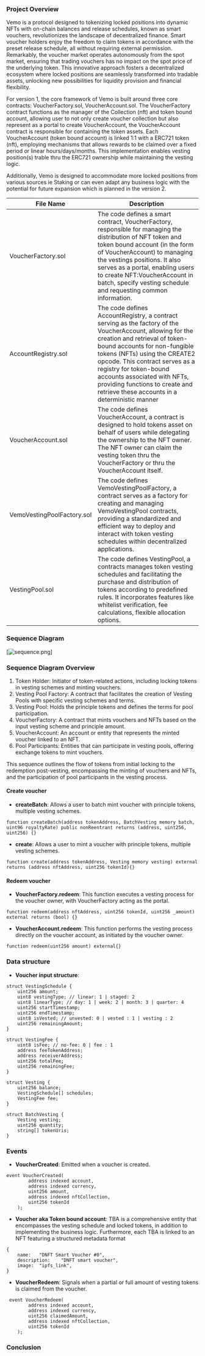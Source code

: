 ### Project Overview
Vemo is a protocol designed to tokenizing locked positions into dynamic NFTs with on-chain balances and release schedules, known as smart vouchers, revolutionizes the landscape of decentralized finance. Smart voucher holders enjoy the freedom to claim tokens in accordance with the preset release schedule, all without requiring external permission. Remarkably, the voucher market operates autonomously from the spot market, ensuring that trading vouchers has no impact on the spot price of the underlying token. This innovative approach fosters a decentralized ecosystem where locked positions are seamlessly transformed into tradable assets, unlocking new possibilities for liquidity provision and financial flexibility.

For version 1, the core framework of Vemo is built around three core contracts: VoucherFactory.sol, VoucherAccount.sol. The VoucherFactory contract functions as the manager of the Collection (nft) and token bound account, allowing user to not only create voucher collection but also represent as a portal to create VoucherAccount, the VoucherAccount contract is responsible for containing the token assets. Each VoucherAccount (token bound account) is linked 1:1 with a ERC721 token (nft), employing mechanisms that allows rewards to be claimed over a fixed period or linear hours/days/months. This implementation enables vesting position(s) trable thru the ERC721 ownership while maintaining the vesting logic.

Additionally, Vemo is designed to accommodate more locked positions from various sources ie Staking or can even adapt any business logic with the potential for future expansion which is planned in the version 2.

File Name | Description
-- | --
VoucherFactory.sol | The code defines a smart contract, VoucherFactory, responsible for managing the distribution of NFT token and token bound account (in the form of VoucherAccount) to managing the vestings positions. It also serves as a portal, enabling users to create NFT:VoucherAccount in batch, specify vesting schedule and requesting common information.
AccountRegistry.sol | The code defines AccountRegistry, a contract serving as the factory of the VoucherAccount, allowing for the creation and retrieval of token-bound accounts for non-fungible tokens (NFTs) using the CREATE2 opcode. This contract serves as a registry for token-bound accounts associated with NFTs, providing functions to create and retrieve these accounts in a deterministic manner
VoucherAccount.sol | The code defines VoucherAccount, a contract is designed to hold tokens asset on behalf of users while delegating the ownership to the NFT owner. The NFT owner can claim the vesting token thru the VoucherFactory or thru the VoucherAccount itself.
VemoVestingPoolFactory.sol | The code defines VemoVestingPoolFactory, a contract serves as a factory for creating and managing VemoVestingPool contracts, providing a standardized and efficient way to deploy and interact with token vesting schedules within decentralized applications.
VestingPool.sol | The code defines VestingPool, a contracts manages token vesting schedules and facilitating the purchase and distribution of tokens according to predefined rules. It incorporates features like whitelist verification, fee calculations, flexible allocation options.

### Sequence Diagram


[![sequence.png](https://www.planttext.com/api/plantuml/png/TLCnRiCm3Dpr2i9xF-2XI9UWGri4HT2fYo0HiM1R2YGwQNvVobPIoLP7du_7koEq2oGzJUCWf2BduUXwjAzkqEX11cZcRrY0Hg0bGpVuma36dWxE3Vjvx3Pp4mmHX_IZDhCX_v7Sf3hqXUW2RVKM_4KfDragg0bhKgIuuS0XZJ9dcQYpZGmCZH1vzAVdIiWMtfpguUoDvQa1WU94-BPNGnrSKg307aOKogCap5L4fRPoJmiVU8MYnaL6RzqLJRNmRZZPPG6hXa1QdLcNOwn8h0fduMmFszaVOMHbDd3FKzHUcIy9xVfEWx4zQcukQWknliswZqeiZS5ubi0VrKbxIbV8ouqgA-4YoZzTFYn_eaOS7zULnBsvCtFlZPBX0-_GQdutlm00)]


### Sequence Diagram Overview
1. Token Holder: Initiator of token-related actions, including locking tokens in vesting schemes and minting vouchers.
2. Vesting Pool Factory: A contract that facilitates the creation of Vesting Pools with specific vesting schemes and terms.
3. Vesting Pool: Holds the principle tokens and defines the terms for pool participation.
4. VoucherFactory: A contract that mints vouchers and NFTs based on the input vesting scheme and principle amount.
5. VoucherAccount: An account or entity that represents the minted voucher linked to an NFT.
6. Pool Participants: Entities that can participate in vesting pools, offering exchange tokens to mint vouchers.


This sequence outlines the flow of tokens from initial locking to the redemption post-vesting, encompassing the minting of vouchers and NFTs, and the participation of pool participants in the vesting process.

#### Create voucher

- **createBatch**: Allows a user to batch mint voucher with principle tokens, multiple vesting schemes.
```
function createBatch(address tokenAddress, BatchVesting memory batch, uint96 royaltyRate) public nonReentrant returns (address, uint256, uint256) {}
```
- **create**: Allows a user to mint a voucher with principle tokens, multiple vesting schemes.
```
function create(address tokenAddress, Vesting memory vesting) external returns (address nftAddress, uint256 tokenId){}
```
#### Redeem voucher

- **VoucherFactory.redeem**: This function executes a vesting process for the voucher owner, with VoucherFactory acting as the portal.
```
function redeem(address nftAddress, uint256 tokenId, uint256 _amount) external returns (bool) {}
```
- **VoucherAccount.redeem**: This function performs the vesting process directly on the voucher account, as initiated by the voucher owner.
```
function redeem(uint256 amount) external{}
```

### Data structure
- **Voucher input structure**:
```
struct VestingSchedule {
    uint256 amount;
    uint8 vestingType; // linear: 1 | staged: 2
    uint8 linearType; // day: 1 | week: 2 | month: 3 | quarter: 4
    uint256 startTimestamp;
    uint256 endTimestamp;
    uint8 isVested; // unvested: 0 | vested : 1 | vesting : 2
    uint256 remainingAmount;
}

struct VestingFee {
    uint8 isFee; // no-fee: 0 | fee : 1
    address feeTokenAddress;
    address receiverAddress;
    uint256 totalFee;
    uint256 remainingFee;
}

struct Vesting {
    uint256 balance;
    VestingSchedule[] schedules;
    VestingFee fee;
}

struct BatchVesting {
    Vesting vesting;
    uint256 quantity;
    string[] tokenUris;
}
```
### Events
- **VoucherCreated**: Emitted when a voucher is created.
```
event VoucherCreated(
        address indexed account,
        address indexed currency,
        uint256 amount,
        address indexed nftCollection,
        uint256 tokenId
    );
```
- **Voucher aka Token bound account**: TBA is a comprehensive entity that encompasses the vesting schedule and locked tokens, in addition to implementing the business logic. Furthermore, each TBA is linked to an NFT featuring a structured metadata format
```
{
    name:	"DNFT Smart Voucher #0",
    description:	"DNFT smart voucher",
    image:	"ipfs_link",
}
```

- **VoucherRedeem**: Signals when a partial or full amount of vesting tokens is claimed from the voucher.
```
 event VoucherRedeem(
        address indexed account,
        address indexed currency,
        uint256 claimedAmount,
        address indexed nftCollection,
        uint256 tokenId
    );
```

### Conclusion

